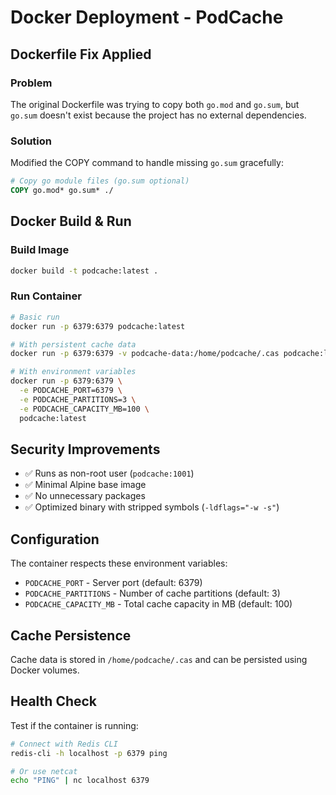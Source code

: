 # Docker Deployment - PodCache

## Dockerfile Fix Applied

### Problem
The original Dockerfile was trying to copy both `go.mod` and `go.sum`, but `go.sum` doesn't exist because the project has no external dependencies.

### Solution
Modified the COPY command to handle missing `go.sum` gracefully:

```dockerfile
# Copy go module files (go.sum optional)
COPY go.mod* go.sum* ./
```

## Docker Build & Run

### Build Image
```bash
docker build -t podcache:latest .
```

### Run Container
```bash
# Basic run
docker run -p 6379:6379 podcache:latest

# With persistent cache data
docker run -p 6379:6379 -v podcache-data:/home/podcache/.cas podcache:latest

# With environment variables
docker run -p 6379:6379 \
  -e PODCACHE_PORT=6379 \
  -e PODCACHE_PARTITIONS=3 \
  -e PODCACHE_CAPACITY_MB=100 \
  podcache:latest
```

## Security Improvements

- ✅ Runs as non-root user (`podcache:1001`)
- ✅ Minimal Alpine base image
- ✅ No unnecessary packages
- ✅ Optimized binary with stripped symbols (`-ldflags="-w -s"`)

## Configuration

The container respects these environment variables:
- `PODCACHE_PORT` - Server port (default: 6379)
- `PODCACHE_PARTITIONS` - Number of cache partitions (default: 3)
- `PODCACHE_CAPACITY_MB` - Total cache capacity in MB (default: 100)

## Cache Persistence

Cache data is stored in `/home/podcache/.cas` and can be persisted using Docker volumes.

## Health Check

Test if the container is running:
```bash
# Connect with Redis CLI
redis-cli -h localhost -p 6379 ping

# Or use netcat
echo "PING" | nc localhost 6379
```
